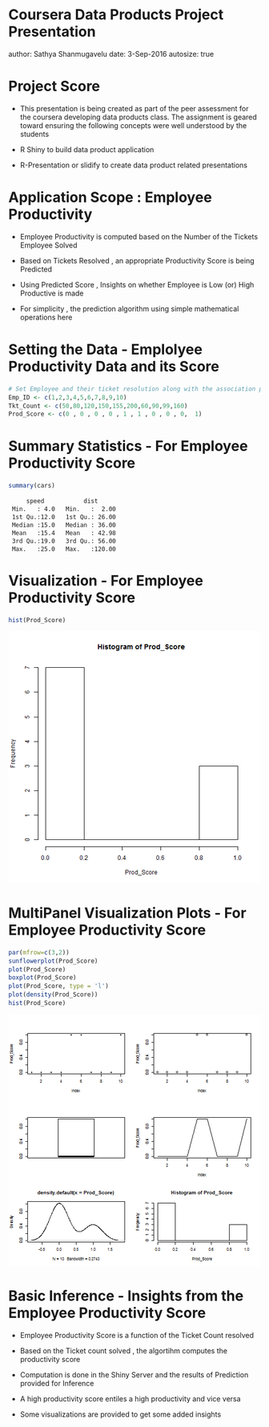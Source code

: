 Coursera Data Products Project Presentation
========================================================
author: Sathya Shanmugavelu
date: 3-Sep-2016
autosize: true


Project Score
========================================================

- This presentation is being created as part of the peer assessment for the coursera developing data products class. The assignment is geared toward ensuring the following concepts were well understood by the students

- R Shiny to build data product application
- R-Presentation or slidify to create data product related presentations


Application Scope : Employee Productivity
========================================================


- Employee Productivity is computed based on the Number of the Tickets Employee Solved

- Based on Tickets Resolved , an appropriate Productivity Score is being Predicted

- Using Predicted Score , Insights on whether Employee is Low (or) High Productive is made

- For simplicity , the prediction algorithm using simple mathematical operations here



Setting the Data - Emplolyee Productivity Data and its Score
========================================================

```r
# Set Employee and their ticket resolution along with the association productivity score
Emp_ID <- c(1,2,3,4,5,6,7,8,9,10)
Tkt_Count <- c(50,80,120,150,155,200,60,90,99,160)
Prod_Score <- c(0 , 0 , 0 , 0 , 1 , 1 , 0 , 0 , 0,  1)
```

Summary Statistics - For Employee Productivity Score
========================================================

```r
summary(cars)
```

```
     speed           dist       
 Min.   : 4.0   Min.   :  2.00  
 1st Qu.:12.0   1st Qu.: 26.00  
 Median :15.0   Median : 36.00  
 Mean   :15.4   Mean   : 42.98  
 3rd Qu.:19.0   3rd Qu.: 56.00  
 Max.   :25.0   Max.   :120.00  
```


Visualization  - For Employee Productivity Score
========================================================

```r
hist(Prod_Score)
```

![plot of chunk unnamed-chunk-3](Coursera_Project_Presentation-figure/unnamed-chunk-3-1.png)

MultiPanel Visualization Plots  - For Employee Productivity Score
========================================================

```r
par(mfrow=c(3,2))
sunflowerplot(Prod_Score)
plot(Prod_Score)
boxplot(Prod_Score)
plot(Prod_Score, type = 'l')
plot(density(Prod_Score))
hist(Prod_Score)
```

![plot of chunk unnamed-chunk-4](Coursera_Project_Presentation-figure/unnamed-chunk-4-1.png)


Basic Inference  - Insights from the Employee Productivity Score
========================================================

- Employee Productivity Score is a function of the Ticket Count resolved

- Based on the Ticket count solved , the algortihm computes the productivity score

- Computation is done in the Shiny Server and the results of Prediction provided for Inference

- A high productivity score entiles a high productivity and vice versa

- Some visualizations are provided to get some added insights
